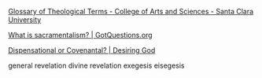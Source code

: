 
[Glossary of Theological Terms - College of Arts and Sciences - Santa Clara University](https://www.scu.edu/cas/graduate-program-in-pastoral-ministries/current-students/resources/academic-resources/theoglossary/)

[What is sacramentalism? | GotQuestions.org](https://www.gotquestions.org/sacramentalism.html)

[Dispensational or Covenantal? | Desiring God](https://www.desiringgod.org/articles/dispensational-or-covenantal)

general revelation
divine revelation
exegesis
eisegesis
